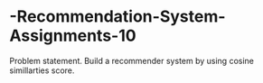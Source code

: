 # -Recommendation-System-Assignments-10
Problem statement.  Build a recommender system by using cosine simillarties score.
